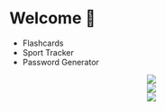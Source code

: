 <h1>Welcome 👋</h1>
<ul>
  <li>Flashcards</li>
  <li>Sport Tracker</li>
  <li>Password Generator</li>
</ul>
<p align="center">
  <img src="https://skillicons.dev/icons?i=html,css,js"/><br>
  <img src="https://skillicons.dev/icons?i=nodejs,npm"/><br>
  <img src="https://skillicons.dev/icons?i=vscode,windows,apple,ps,ai"/>
</p>
